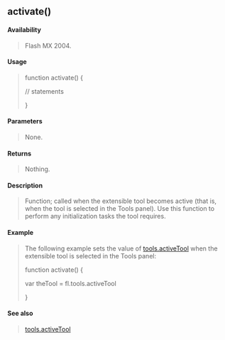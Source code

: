 ## activate()

#### Availability

> Flash MX 2004.

#### Usage

> function activate() {
>
> // statements
>
> }

#### Parameters

> None.

#### Returns

> Nothing.

#### Description

> Function; called when the extensible tool becomes active (that is, when the tool is selected in the Tools panel). Use this function to perform any initialization tasks the tool requires.

#### Example

> The following example sets the value of [tools.activeTool](#_bookmark1107) when the extensible tool is selected in the Tools panel:
>
> function activate() {
>
> var theTool = fl.tools.activeTool
>
> }

#### See also

> [tools.activeTool](#_bookmark1107)
